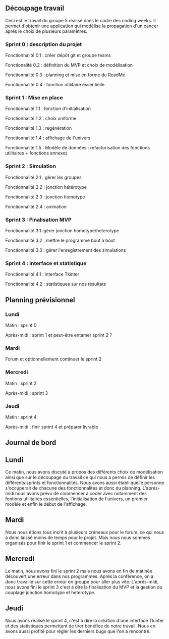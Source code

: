 
## Découpage travail 

Ceci est le travail du groupe 5 réalisé dans le cadre des coding weeks. Il permet d'obtenir une application qui modélise la propagation d'un cancer après le choix de plusieurs paramètres. 

### Sprint 0 : description du projet

Fonctionnalité 0.1 : créer dépôt git et groupe teams 

Fonctionalité 0.2 : définition du MVP et choix de modélisation 

Fonctionnalité 0.3 : planning et mise en forme du ReadMe 

Fonctionnalité 0.4 : fonction utilitaire essentielle 

### Sprint 1 : Mise en place

Fonctionnalité 1.1 : fonction d'initialisation 

Fonctionnalité 1.2 : choix uniforme

Fonctionnalité 1.3 : regénération

Fonctionnalité 1.4 : affichage de l'univers

Fonctionnalité 1.5 : Modèle de données : refactorisation des fonctions utilitaires + fonctions annexes 


### Sprint 2  : Simulation 

Fonctionnalité 2.1 : gérer les groupes

Fonctionnalité 2.2 : jonction hétérotype 

Fonctionnalité 2.3 : jonction homotype 

Fonctionnalité 2.4 : animation

### Sprint 3 : Finalisation MVP
Fonctionnalité 3.1 :gérer jonction homotype/heterotype

Fonctionnalité 3.2 : mettre le programme bout à bout

Fonctionnalité 3.3 : gérer l'enregistrement des simulations


### Sprint 4 : interface et statistique 
Fonctionnalité 4.1 : interface Tkinter 

Fonctionnalité 4.2 : statistiques sur nos résultats 


## Planning prévisionnel 

### Lundi
Matin : sprint 0 

Après-midi : sprint 1 et peut-être entamer sprint 2 ? 

### Mardi
Forum et optionnellement continuer le sprint 2  

### Mercredi 
Matin : sprint 2 

Après-midi : sprint 3 

### Jeudi
Matin : sprint 4

Après-midi : finir sprint 4 et préparer livrable

## Journal de bord  

## Lundi 
Ce matin, nous avons discuté à propos des différents choix de modélisation ainsi que sur le découpage du travail ce qui nous a permis de définir les différents sprints et fonctionnalités. Nous avons aussi établi quelle personne s'occuperait de chacune des fonctionnalités et donc du planning. L'aprés-midi nous avons prévu de commencer à coder avec notamment des fontions utilitaires essentielles, l'initialisation de l'univers, un premier modèle et enfin le début de l'affichage. 

## Mardi 
Nous nous étions tous incrit à plusieurs créneaux pour le forum, ce qui nous a donc laissé moins de temps pour le projet. Mais nous nous sommes organisés pour finir le sprint 1 et commencer le sprint 2. 

## Mercredi 
 Le matin, nous avons fini le sprint 2 mais nous avons en fin de matinée découvert une erreur dans nos programmes. Après la confèrence, on a donc travaillé sur cette erreur en groupe pour aller plus vite. L'aprés-midi, nous avons fini le sprint 3 c'est à dire la finalisation du MVP et la gestion du couplage jonction homotype et heterotype. 

## Jeudi 
Nous avons réalisé le sprint 4, c'est à dire la création d'une interface Tkinter et des statistiques permettant de tirer bénéfice de notre travail. Nous en avons aussi profité pour régler les derniers bugs que l'on a rencontré. 